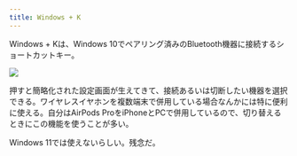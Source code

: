 ```yaml
---
title: Windows + K
---
```

Windows + Kは、Windows 10でペアリング済みのBluetooth機器に接続するショートカットキー。

![](https://lh5.googleusercontent.com/WLFPLQosLm7IyYv9oHWqjV4Ix66TI7GOfOiPLKDE5XmoraLz3vv55Op0GZybf7jOWvw8BRCraiA3iJ-ubvqEXdGPloKnOtb6Q3DnnNrGUzfurarqQXUtoclK2AfoArDvLSekOZ0zjJWZmOVzpWSZ8mzf1Kf__sVLVZhMXXXfTeOudh2km_lydtWgjvy4)

押すと簡略化された設定画面が生えてきて、接続あるいは切断したい機器を選択できる。ワイヤレスイヤホンを複数端末で併用している場合なんかには特に便利に使える。自分はAirPods ProをiPhoneとPCで併用しているので、切り替えるときにこの機能を使うことが多い。

Windows 11では使えないらしい。残念だ。
